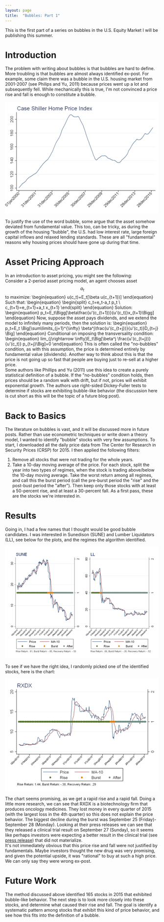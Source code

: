 ```yaml
---
layout: page
title:  "Bubbles: Part 1"
---
```


This is the first part of a series on bubbles in the U.S. Equity Market I will be publishing this summer.

# Introduction

The problem with writing about bubbles is that bubbles are hard to define. More troubling is that bubbles are almost always identified ex-post. For example, some claim there was a bubble in the U.S. housing market from 2001-2007 (see Philips and Yu, 2011) because prices went up a lot and subsequently fell. While mechanically this is true, I'm not convinced a price rise and fall is enough to constitute a bubble. <br />

![Case Shiller Index](/Post_Images/6_15_2016/Case_Shiller.png)

To justify the use of the word bubble, some argue that the asset somehow deviated from fundamental value. This too, can be tricky, as during the growth of the housing "bubble", the U.S. had low interest rate, large foreign capital inflows and relaxed lending standards. These are all "fundamental" reasons why housing prices should have gone up during that time.

# Asset Pricing Approach

In an introduction to asset pricing, you might see the following: <br />
Consider a 2-period asset pricing model, an agent chooses asset $$a_t$$ to maximize:
\begin{equation}
u(c_t)+E_t[\beta u(c_{t+1})]
\end{equation}
Such that:
\begin{equation}
\begin{split}
c_t=e_t-a_t p_t \\
c_{t+1}=e_{t+1}+a_t x_{t+1}
\end{split}
\end{equation}
Solution:
\begin{equation}
p_t=E_t\Bigg[\beta\frac{u'(c_{t+1})}{u'(c_t)}x_{t+1}\Bigg]
\end{equation}
Now, suppose the asset pays dividends, and we extend the model to infinitely many periods, then the solution is:
\begin{equation}
p_t=E_t \Big[\sum\limits_{j=1}^{\infty} \beta^j\frac{u'(c_{t+j})}{u'(c_t)}D_{t+j} \Big]
\end{equation}
Conditional on imposing the transversality condition:
\begin{equation}
lim_{j\rightarrow \infty}E_t\Big[\beta^j \frac{u'(c_{t+j})}{u'(c_t)} p_{t+j}\Big]=0
\end{equation}
This is often called the "no-bubbles" condition, as with this assumption, the price is determined entirely by fundamental value (dividends). Another way to think about this is that the price is not going up so fast that people are buying just to re-sell at a higher price. <br />
Some authors like Phillips and Yu (2011) use this idea to create a purely statistical definition of a bubble. If the "no-bubbles" condition holds, then prices should be a random walk with drift, but if not, prices will exhibit exponential growth. The authors use right-sided Dickey-Fuller tests to determine if stocks are exhibiting bubble-like behavior (the discussion here is cut short as this will be the topic of a future blog post).

# Back to Basics

The literature on bubbles is vast, and it will be discussed more in future posts. Rather than use econometric techniques or write down a theory model, I wanted to identify "bubble" stocks with very few assumptions. To start, I downloaded all the daily price data from The Center for Research in Security Prices (CRSP) for 2015. I then applied the following filters: <br />
1) Remove all stocks that were not trading for the whole years. <br />
2) Take a 10-day moving average of the price. For each stock, split the year into two types of regimes, when the stock is trading above/below the 10-day moving average. Take the worst return among all regimes, and call this the burst period (call the pre-burst period the "rise" and the post-bust period the "after"). Then keep only those stocks with at least a 50-percent rise, and at least a 30-percent fall.
As a first pass, these are the stocks we're interested in.

# Results

Going in, I had a few names that I thought would be good bubble candidates. I was interested in Sunedison (SUNE) and Lumber Liquidators (LL), see below for the plots, and the regimes the algorithm identified. <br />

![SUNE and LL](/Post_Images/6_15_2016/Bubbles.png)

To see if we have the right idea, I randomly picked one of the identified stocks, here is the chart: <br />

![RXDX](/Post_Images/6_15_2016/RXDX.png)

The chart seems promising, as we get a rapid rise and a rapid fall. Doing a little more research, we can see that RXDX is a biotechnology firm that produces oncology medicines. They lost money in every quarter of 2015 (with the largest loss in the 4th quarter) so this does not explain the price behavior. The biggest decline during the burst was September 25 (Friday)-September 28 (Monday). Looking at their press releases we can see that they released a clinical trial result on September 27 (Sunday), so it seems like perhaps investors were expecting a better result in the clinical trial (see <a href="http://investor.ignyta.com/releasedetail.cfm?ReleaseID=933271" title="ignyta">press release</a>) that did not materialize. <br />
It's not immediately obvious that this price rise and fall were not justified by fundamentals. Maybe investors thought the new drug was very promising, and given the potential upside, it was "rational" to buy at such a high price. We can only say they were wrong ex-post.

# Future Work

The method discussed above identified 165 stocks in 2015 that exhibited bubble-like behavior. The next step is to look more closely into these stocks, and determine what caused their rise and fall. The goal is identify a systematic pattern among stocks that exhibit this kind of price behavior, and see how this fits into the definition of a bubble.
